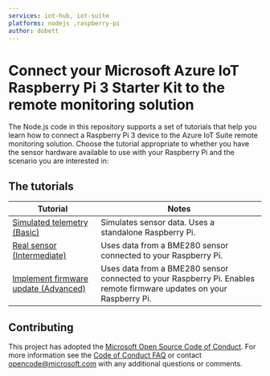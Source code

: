 ```yaml
---
services: iot-hub, iot-suite
platforms: nodejs ,raspberry-pi
author: dobett
---
```


# Connect your Microsoft Azure IoT Raspberry Pi 3 Starter Kit to the remote monitoring solution

The Node.js code in this repository supports a set of tutorials that help you learn how to connect a Raspberry Pi 3 device to the Azure IoT Suite remote monitoring solution. Choose the tutorial appropriate to whether you have the sensor hardware available to use with your Raspberry Pi and the scenario you are interested in:

## The tutorials

| Tutorial | Notes |
| -------- | ----- |
| [Simulated telemetry (Basic)](https://docs.microsoft.com/azure/iot-suite/iot-suite-raspberry-pi-kit-node-get-started-simulator) | Simulates sensor data. Uses a standalone Raspberry Pi. |
| [Real sensor (Intermediate)](https://docs.microsoft.com/azure/iot-suite/iot-suite-raspberry-pi-kit-node-get-started-basic) | Uses data from a BME280 sensor connected to your Raspberry Pi. |
| [Implement firmware update (Advanced)](https://docs.microsoft.com/azure/iot-suite/iot-suite-raspberry-pi-kit-node-get-started-advanced) | Uses data from a BME280 sensor connected to your Raspberry Pi. Enables remote firmware updates on your Raspberry Pi. |

## Contributing

This project has adopted the [Microsoft Open Source Code of Conduct](https://opensource.microsoft.com/codeofconduct/). For more information see the [Code of Conduct FAQ](https://opensource.microsoft.com/codeofconduct/faq/) or contact [opencode@microsoft.com](mailto:opencode@microsoft.com) with any additional questions or comments.
